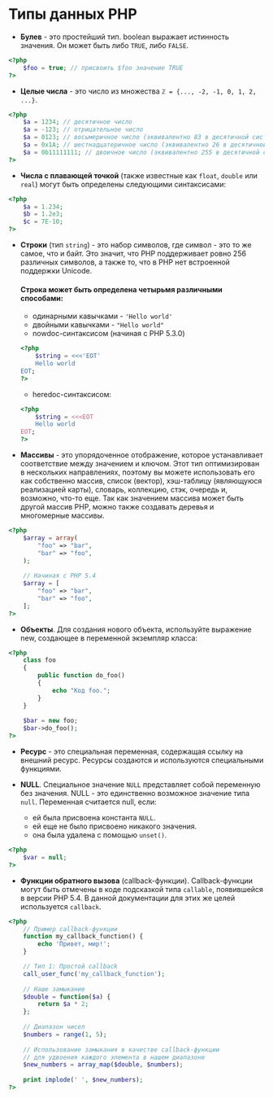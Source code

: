 # Типы данных PHP

* **Булев** - это простейший тип. boolean выражает истинность значения. Он может быть либо `TRUE`, либо `FALSE`.
```php
<?php
    $foo = true; // присвоить $foo значение TRUE
?>
```

* **Целые числа** - это число из множества `ℤ = {..., -2, -1, 0, 1, 2, ...}`.
```php
<?php
    $a = 1234; // десятичное число
    $a = -123; // отрицательное число
    $a = 0123; // восьмеричное число (эквивалентно 83 в десятичной системе)
    $a = 0x1A; // шестнадцатеричное число (эквивалентно 26 в десятичной системе)
    $a = 0b11111111; // двоичное число (эквивалентно 255 в десятичной системе)
?>
```
* **Числа с плавающей точкой** (также известные как `float`, `double` или `real`) могут быть определены следующими синтаксисами:
```php
<?php
    $a = 1.234; 
    $b = 1.2e3; 
    $c = 7E-10;
?>
```
* **Строки** (тип `string`) - это набор символов, где символ - это то же самое, что и байт. Это значит, что PHP поддерживает ровно 256 различных символов, а также то, что в PHP нет встроенной поддержки Unicode.
    
    #### Строка может быть определена четырьмя различными способами:

    * одинарными кавычками - `'Hello world'`
    * двойными кавычками - `"Hello world"`
    * nowdoc-синтаксисом (начиная с PHP 5.3.0)
    ```php
    <?php
        $string = <<<'EOT'
        Hello world
    EOT;
    ?>
    ```
    * heredoc-синтаксисом:
   
    ```php
    <?php
        $string = <<<EOT
        Hello world
    EOT;
    ?>
    ```
* **Массивы** - это упорядоченное отображение, которое устанавливает соответствие между значением и ключом. Этот тип оптимизирован в нескольких направлениях, поэтому вы можете использовать его как собственно массив, список (вектор), хэш-таблицу (являющуюся реализацией карты), словарь, коллекцию, стэк, очередь и, возможно, что-то еще. Так как значением массива может быть другой массив PHP, можно также создавать деревья и многомерные массивы.
```php
<?php
    $array = array(
        "foo" => "bar",
        "bar" => "foo",
    );
    
    // Начиная с PHP 5.4
    $array = [
        "foo" => "bar",
        "bar" => "foo",
    ];
?>
```

* **Объекты**. Для создания нового объекта, используйте выражение new, создающее в переменной экземпляр класса:
```php
<?php
    class foo
    {
        public function do_foo()
        {
            echo "Код foo."; 
        }
    }
    
    $bar = new foo;
    $bar->do_foo();
?>
```
* **Ресурс** - это специальная переменная, содержащая ссылку на внешний ресурс. Ресурсы создаются и используются специальными функциями.
* **NULL**. Специальное значение `NULL` представляет собой переменную без значения. NULL - это единственно возможное значение типа `null`.
    Переменная считается null, если:
    
    * ей была присвоена константа `NULL`.
    * ей еще не было присвоено никакого значения.
    * она была удалена с помощью `unset()`.
    
```php
<?php
    $var = null;       
?>
```
* **Функции обратного вызова** (callback-функции). Callback-функции могут быть отмечены в коде подсказкой типа `callable`, появившейся в версии PHP 5.4. В данной документации для этих же целей используется `callback`.

```php
<?php
    // Пример callback-функции
    function my_callback_function() {
        echo 'Привет, мир!';
    }      

    // Тип 1: Простой callback
    call_user_func('my_callback_function');
    
    // Наше замыкание
    $double = function($a) {
        return $a * 2;
    };
    
    // Диапазон чисел
    $numbers = range(1, 5);
    
    // Использование замыкания в качестве callback-функции
    // для удвоения каждого элемента в нашем диапазоне
    $new_numbers = array_map($double, $numbers);
    
    print implode(' ', $new_numbers);
?>
```